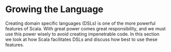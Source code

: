 # Growing the Language

Creating domain specific languages (DSLs) is one of the more powerful features of Scala. With great power comes great responsibility, and we must use this power wisely to avoid creating impenetrable code. In this section we look at how Scala facilitates DSLs and discuss how best to use these features.
